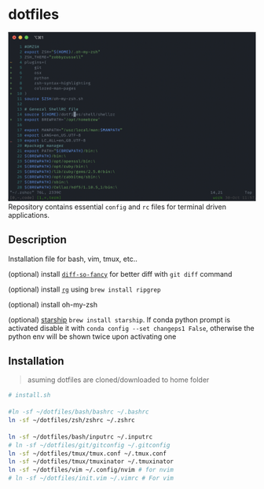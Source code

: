 # dotfiles
![dot-image](dotfiles.png)
Repository contains essential `config` and `rc` files for  terminal driven applications.

## Description
Installation file for bash, vim, tmux, etc..

(optional) install [`diff-so-fancy`](https://github.com/so-fancy/diff-so-fancy) for better diff with `git diff` command

(optional) install [`rg`](https://github.com/BurntSushi/ripgrep) using `brew install ripgrep`

(optional) install oh-my-zsh

(optional) [starship](https://starship.rs) `brew install starship`. 
If conda python prompt is activated disable it with `conda config --set changeps1 False`, otherwise the python env will be shown twice upon activating one
<!-- tmux is configured using reattach-usernamespace (install using brew) -->

## Installation 
> asuming dotfiles are cloned/downloaded to home folder
```sh
# install.sh

#ln -sf ~/dotfiles/bash/bashrc ~/.bashrc
ln -sf ~/dotfiles/zsh/zshrc ~/.zshrc

ln -sf ~/dotfiles/bash/inputrc ~/.inputrc
# ln -sf ~/dotfiles/git/gitconfig ~/.gitconfig
ln -sf ~/dotfiles/tmux/tmux.conf ~/.tmux.conf
ln -sf ~/dotfiles/tmux/tmuxinator ~/.tmuxinator
ln -sf ~/dotfiles/vim ~/.config/nvim # for nvim
# ln -sf ~/dotfiles/init.vim ~/.vimrc # For vim
```


